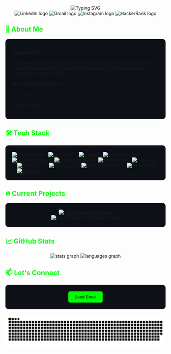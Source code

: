 <div align="center">
  <img src="https://readme-typing-svg.demolab.com?font=Lexend&weight=600&size=26&pause=1000&color=196AFF&center=true&vCenter=true&width=500&lines=Hi+%F0%9F%91%8B%2C+I'm+Zachary+Duaibes;Welcome+to+my+GitHub+Profile!" alt="Typing SVG" />
</div>

<!-- Navigation 
<div align="center" style="margin: 20px 0; font-family: 'Sora', sans-serif;">
  <a href="#about" style="margin: 0 15px; color: #00FFFF;">About</a> •
  <a href="#skills" style="margin: 0 15px; color: #00FFFF;">Skills</a> •
  <a href="#projects" style="margin: 0 15px; color: #00FFFF;">Projects</a> •
  <a href="#contact" style="margin: 0 15px; color: #00FFFF;">Contact</a>
</div>
-->

<!-- Social Icons -->
<div align="center">
  <a href="https://www.linkedin.com/in/zachary-duaibes/" target="_blank" style="text-decoration: none;">
    <img src="https://raw.githubusercontent.com/maurodesouza/profile-readme-generator/master/src/assets/icons/social/linkedin/default.svg" width="42" height="30" alt="LinkedIn logo"/>
  </a>
  <a href="mailto:duaibeszachary@gmail.com" target="_blank" style="text-decoration: none;">
    <img src="https://raw.githubusercontent.com/maurodesouza/profile-readme-generator/master/src/assets/icons/social/gmail/default.svg" width="42" height="30" alt="Gmail logo"/>
  </a>
  <a href="http://instagram.com/zach_duaibes/" target="_blank" style="text-decoration: none;">
    <img src="https://raw.githubusercontent.com/maurodesouza/profile-readme-generator/master/src/assets/icons/social/instagram/default.svg" width="42" height="30" alt="Instagram logo"/>
  </a>
  <a href="https://www.hackerrank.com/profile/duaibeszachary" target="_blank" style="text-decoration: none;">
    <img src="https://raw.githubusercontent.com/maurodesouza/profile-readme-generator/master/src/assets/icons/social/hackerrank/default.svg" width="42" height="30" alt="HackerRank logo"/>
  </a>
</div>


<!-- About Section -->
<h2 id="about" style="color: #00FF00;">🚀 About Me</h2>
<div style="background-color: #0d1117; padding: 20px; border-radius: 10px; border: 1px solid #30363d;">
  <p align="left">Hello World!!</p>
  <p>I'm a passionate CS student at Carleton University specializing in AI and Machine Learning. I love building futuristic tech that merges creativity and automation!</p>
  <p>💻 Currently working on: -----</p>
  <p>🌱 Learning: -----</p>
  <p>🎯 2025 Goals: -----</p>
</div>

<!-- Skills Section -->
<h2 id="skills" style="color: #00FF00;">🛠️ Tech Stack</h2>
<div style="background-color: #0d1117; padding: 20px; border-radius: 10px; border: 1px solid #30363d;" align="left">
  <img src="https://cdn.jsdelivr.net/gh/devicons/devicon/icons/python/python-original.svg" height="40" alt="python logo"  />
  <img width="12" />
  <img src="https://cdn.jsdelivr.net/gh/devicons/devicon/icons/java/java-original.svg" height="40" alt="java logo"  />
  <img width="12" />
  <img src="https://cdn.jsdelivr.net/gh/devicons/devicon/icons/c/c-original.svg" height="40" alt="c logo"  />
  <img width="12" />
  <img src="https://cdn.jsdelivr.net/gh/devicons/devicon/icons/cplusplus/cplusplus-original.svg" height="40" alt="cplusplus logo"  />
  <img width="12" />
  <img src="https://cdn.jsdelivr.net/gh/devicons/devicon/icons/javascript/javascript-original.svg" height="40" alt="javascript logo"  />
  <img width="12" />
  <img src="https://cdn.jsdelivr.net/gh/devicons/devicon/icons/postgresql/postgresql-original.svg" height="40" alt="postgresql logo"  />
  <img width="12" />
  <img src="https://cdn.jsdelivr.net/gh/devicons/devicon/icons/html5/html5-original.svg" height="40" alt="html5 logo"  />
  <img width="12" />
  <img src="https://cdn.jsdelivr.net/gh/devicons/devicon/icons/css3/css3-original.svg" height="40" alt="css3 logo"  />
  <img width="12" />
  <img src="https://skillicons.dev/icons?i=flask" height="40" alt="flask logo"  />
  <img width="12" />
  <img src="https://cdn.jsdelivr.net/gh/devicons/devicon/icons/react/react-original.svg" height="40" alt="react logo"  />
  <img width="12" />
  <img src="https://cdn.jsdelivr.net/gh/devicons/devicon/icons/tailwindcss/tailwindcss-original-wordmark.svg" height="40" alt="tailwindcss logo"  />
  <img width="12" />
  <img src="https://skillicons.dev/icons?i=threejs" height="40" alt="threejs logo"  />
  <img width="12" />
  <img src="https://cdn.jsdelivr.net/gh/devicons/devicon/icons/linux/linux-original.svg" height="40" alt="linux logo"  />
</div>

<!-- Projects Section -->
<h2 id="projects" style="color: #00FF00;">🔥 Current Projects</h2>
<div style="background-color: #0d1117; padding: 20px; border-radius: 10px; border: 1px solid #30363d;">
  <div align="center">
    <a href="https://open.spotify.com/user/tokmr537hdu8okg6281gzs1st">
      <img src="https://spotify-recently-played-readme.vercel.app/api?user=tokmr537hdu8okg6281gzs1st&count=3&unique=false" alt="Spotify recently played"  />
    </a>
  </div>

  <div align="center">
    <img src="https://github-read-medium-git-main.pahlevikun.vercel.app/latest?limit=4&username=ZacharyDuaibes&theme=dracula" alt="Layout with last medium posts"  />
  </div>
</div>

<!-- GitHub Stats -->
<h2 style="color: #00FF00;">📈 GitHub Stats</h2>
<div align="center">
  <img src="https://github-readme-stats.vercel.app/api?username=ZacharyDuaibes&hide_title=false&hide_rank=false&show_icons=true&include_all_commits=true&count_private=true&disable_animations=false&theme=gotham&locale=en&hide_border=false&order=1" height="150" alt="stats graph"  />
  <img src="https://github-readme-stats.vercel.app/api/top-langs?username=ZacharyDuaibes&locale=en&hide_title=false&layout=compact&card_width=320&langs_count=5&theme=gotham&hide_border=false&order=2" height="150" alt="languages graph"  />
</div>

<!-- Contact Section -->
<h2 id="contact" style="color: #00FF00;">📫 Let's Connect</h2>
<div style="background-color: #0d1117; padding: 20px; border-radius: 10px; border: 1px solid #30363d;" align="center">
  <a href="mailto:zacharyduaibes@example.com" style="text-decoration: none;">
    <button style="background-color: #00FF00; color: black; padding: 10px 20px; border: none; border-radius: 5px; cursor: pointer;">Send Email</button>
  </a>
</div>

<!-- Snake Animation -->
<br clear="both">
<img src="https://raw.githubusercontent.com/ZacharyDuaibes/ZacharyDuaibes/output/snake.svg" alt="Snake animation" />
